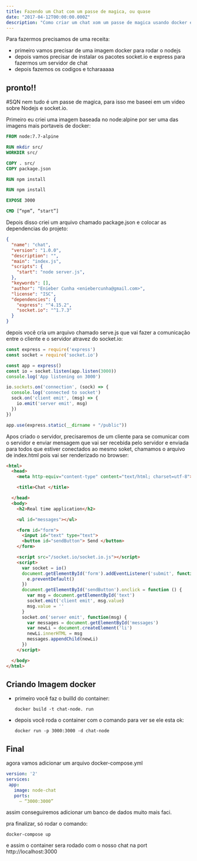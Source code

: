 ```yaml
---
title: Fazendo um Chat com um passe de magica, ou quase
date: "2017-04-12T00:00:00.000Z"
description: "Como criar um chat xom um passe de magica usando docker e nodejs."
---
```


Para fazermos precisamos de uma receita:
- primeiro vamos precisar de uma imagem docker para rodar o nodejs
- depois vamos precisar de instalar os pacotes socket.io e express para fazermos um servidor de chat
- depois fazemos os codigos e tcharaaaaa

## pronto!!

#SQN nem tudo é um passe de magica, para isso me baseei em um video sobre Nodejs e socket.io.

Primeiro eu criei uma imagem baseada no node:alpine por ser uma das imagens mais portaveis de docker:

```Dockerfile
FROM node:7.7-alpine

RUN mkdir src/
WORKDIR src/

COPY . src/
COPY package.json

RUN npm install

RUN npm install

EXPOSE 3000

CMD [“npm”, “start”]
```

Depois disso criei um arquivo chamado package.json e colocar as dependencias do projeto:

```json
{
  "name": "chat",
  "version": "1.0.0",
  "description": "",
  "main": "index.js",
  "scripts": {
    "start": "node server.js",
  },
  "keywords": [],
  "author": "Enieber Cunha <eniebercunha@gmail.com>",
  "license": "ISC",
  "dependencies": {
    "express": "^4.15.2",
    "socket.io": "^1.7.3"
  }
}
```

depois você cria um arquivo chamado serve.js que vai fazer a comunicação entre o cliente e o servidor atravez do socket.io:

```js
const express = require('express')
const socket = require('socket.io')

const app = express()
const io = socket.listen(app.listen(3000))
console.log('App listening on 3000')

io.sockets.on('connection', (sock) => {
  console.log('connected to socket')
  sock.on('client emit', (msg) => {
    io.emit('server emit', msg)
  })
})

app.use(express.static(__dirname + "/public"))
```

Apos criado o servidor, precisaremos de um cliente para se comunicar com o servidor e enviar mensagem que vai ser recebida pelo servidor e enviada para todos que estiver conectados ao mesmo soket, chamamos o arquivo de index.html pois vai ser renderizado no browser:

```html
<html>
  <head>
    <meta http-equiv="content-type" content="text/html; charset=utf-8">

    <title>Chat </title>

  </head>
  <body>
    <h2>Real time application</h2>

    <ul id="messages"></ul>

    <form id="form">
      <input id="text" type="text">
      <button id="sendButton"> Send </button>
    </form>

    <script src="/socket.io/socket.io.js"></script>
    <script>
      var socket = io()
      document.getElementById('form').addEventListener('submit', function(e){
        e.preventDefault()
      })
      document.getElementById('sendButton').onclick = function () {
        var msg = document.getElementById('text')
        socket.emit('client emit', msg.value)
        msg.value = ''
      }
      socket.on('server emit', function(msg) {
        var messages = document.getElementById('messages')
        var newLi = document.createElement('li')
        newLi.innerHTML = msg
        messages.appendChild(newLi)
      })
    </script>

  </body>
</html>
```

## Criando Imagem docker

- primeiro você faz o builld do container:

    `docker build -t chat-node. run`

- depois você roda o container com o comando para ver se ele esta ok:

    `docker run -p 3000:3000 -d chat-node`

## Final

agora vamos adicionar um arquivo docker-compose.yml

```yml
version: '2'
services:
 app:
   image: node-chat
   ports:
     — “3000:3000”
```

assim conseguiremos adicionar um banco de dados muito mais faci.

pra finalizar, só rodar o comando:

`docker-compose up`

e assim o container sera rodado com o nosso chat na port http://localhost:3000

